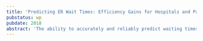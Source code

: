 ```yaml
---
title: 'Predicting ER Wait Times: Efficiency Gains for Hospitals and Patients'
pubstatus: wp
pubdate: 2018
abstract: 'The ability to accurately and reliably predict waiting times at walk-in hospital facilities can increase both patient satisfaction and hospital efficiency via a better management of patient flow. This paper studies the implementation of machine learning (ML) models to predict waiting times in the Emergency Room (ER) of the largest public hospital in Chile. Detailed administrative data on date and time, patient flow, and current and past examinations was provided by [Saltala](http://landing.saltala.com/), who developed a smartphone application for remote queuing. Several ML algorithms were evaluated to find the most accurate and useful prediction, including neural network, support vector machine, elastic net and multivariate adaptive regression splines. Elastic net performs best among a total of 8 explored models for predicting wait times, and the most important predictors are identified.'
---
```

